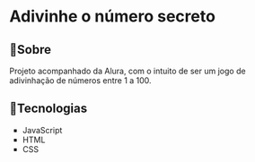 <h1>Adivinhe o número secreto</h1>

<h2>📝Sobre</h2>
<p>Projeto acompanhado da Alura, com o intuito de ser um jogo de adivinhação de números entre 1 a 100.</p>

<h2>🚀Tecnologias</h2>
<ul style="list-style-type: square;">
  <li> JavaScript </li>
  <li> HTML</li>
  <li> CSS </li>
